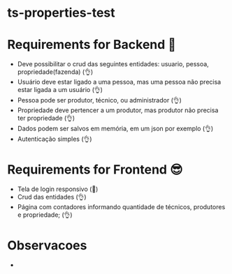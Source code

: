 # ts-properties-test

# Requirements for Backend 👹
- Deve possibilitar o crud das seguintes entidades: usuario, pessoa, propriedade(fazenda) (👌)
- Usuário deve estar ligado a uma pessoa, mas uma pessoa não precisa estar ligada a um usuário (👌)
- Pessoa pode ser produtor, técnico, ou administrador (👌)
- Propriedade deve pertencer a um produtor, mas produtor não precisa ter propriedade (👌)
- Dados podem ser salvos em memória, em um json por exemplo (👌)
- Autenticação simples (👌)

# Requirements for Frontend 😎
- Tela de login responsivo (🤧)
- Crud das entidades (👌)
- Página com contadores informando quantidade de técnicos, produtores e propriedade; (👌)

# Observacoes
-